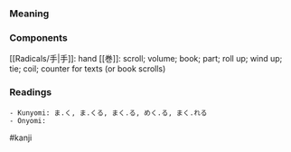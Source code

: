### Meaning



### Components

[[Radicals/手|手]]: hand [[巻]]: scroll; volume; book; part; roll up; wind up; tie; coil; counter for texts (or book scrolls)

### Readings

```
- Kunyomi: ま.く, ま.くる, まく.る, めく.る, まく.れる
- Onyomi: 
```

#kanji